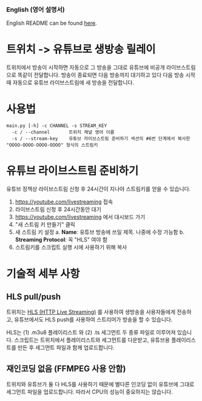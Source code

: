 ### English (영어 설명서)
English README can be found [here](README.md).


# 트위치 -> 유튜브로 생방송 릴레이
트위치에서 방송이 시작하면 자동으로 그 방송을 그대로 유튜브에 비공개 라이브스트림으로 똑같이 전달합니다. 방송이 종료되면 다음 방송까지 대기하고 있다 다음 방송 시작 때 자동으로 유튜브 라이브스트림에 새 방송을 전달합니다.

# 사용법
```plaintext
main.py [-h] -c CHANNEL -s STREAM_KEY
  -c / --channel       트위치 채널 영어 이름
  -s / --stream-key    유튜브 라이브스트림 준비하기 섹션의 #6번 단계에서 복사한 "OOOO-OOOO-OOOO-OOOO" 형식의 스트림키
```

# 유튜브 라이브스트림 준비하기
유튜브 정책상 라이브스트림 신청 후 24시간이 지나야 스트림키를 얻을 수 있습니다.
1. https://youtube.com/livestreaming 접속
2. 라이브스트림 신청 후 24시간동안 대기
3. https://youtube.com/livestreaming 에서 대시보드 가기
4. "새 스트림 키 만들기" 클릭
5. 새 스트림 키 설정
   a. **Name**: 유튜브 방송에 쓰일 제목. 나중에 수정 가능함
   b. **Streaming Protocol**: 꼭 "HLS" 여야 함
6. 스트림키를 스크립트 실행 시에 사용하기 위해 복사


# 기술적 세부 사항
## HLS pull/push
트위치는 [HLS (HTTP Live Streaming)](https://en.wikipedia.org/wiki/HTTP_Live_Streaming) 를 사용하여 생방송을 사용자들에게 전송하고, 유튜브에서도 HLS push를 사용하여 스트리머가 방송을 할 수 있습니다.

HLS는 (1) .m3u8 플레이리스트 와 (2) .ts 세그먼트 두 종류 파일로 이루어져 있습니다. 스크립트는 트위치에서 플레이리스트와 세그먼트를 다운받고, 유튜브용 플레이리스트를 만든 후 세그먼트 파일과 함께 업로드합니다.
## 재인코딩 없음 (FFMPEG 사용 안함)
트위치와 유튜브가 둘 다 HLS를 사용하기 때문에 별다른 인코딩 없이 유튜브에 그대로 세그먼트 파일을 업로드합니다. 따라서 CPU의 성능이 중요하지는 않습니다.
